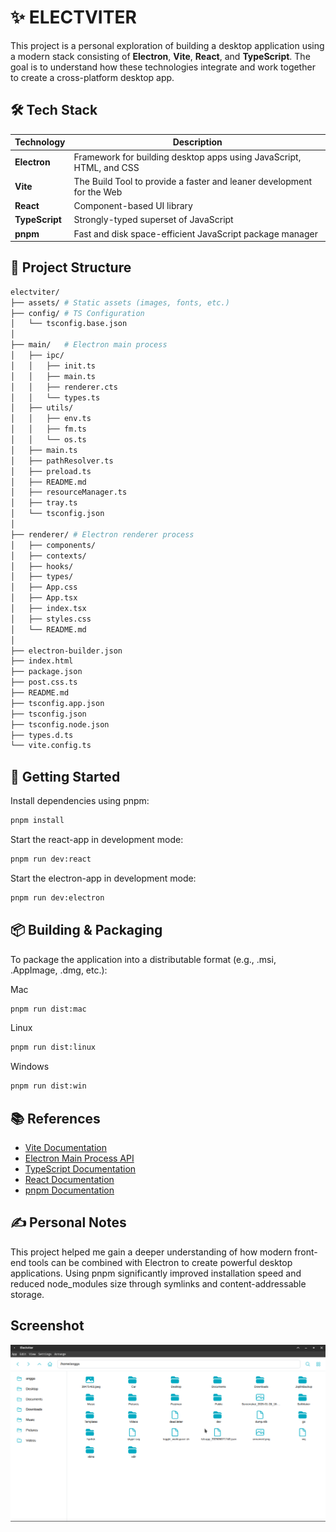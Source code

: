 # ✨ ELECTVITER

This project is a personal exploration of building a desktop application using a modern stack consisting of **Electron**, **Vite**, **React**, and **TypeScript**. The goal is to understand how these technologies integrate and work together to create a cross-platform desktop app.


## 🛠️ Tech Stack

| Technology          | Description |
|---------------------|-------------|
| **Electron**        | Framework for building desktop apps using JavaScript, HTML, and CSS |
| **Vite**            | The Build Tool to provide a faster and leaner development for the Web |
| **React**           | Component-based UI library |
| **TypeScript**      | Strongly-typed superset of JavaScript |
| **pnpm**            | Fast and disk space-efficient JavaScript package manager |



## 📁 Project Structure

```bash
electviter/
├── assets/ # Static assets (images, fonts, etc.)
├── config/ # TS Configuration
│   └── tsconfig.base.json
│
├── main/   # Electron main process
│   ├── ipc/
│   │   ├── init.ts         
│   │   ├── main.ts         
│   │   ├── renderer.cts        
│   │   └── types.ts   
│   ├── utils/
│   │   ├── env.ts         
│   │   ├── fm.ts      
│   │   └── os.ts  
│   ├── main.ts 
│   ├── pathResolver.ts 
│   ├── preload.ts 
│   ├── README.md 
│   ├── resourceManager.ts 
│   ├── tray.ts 
│   └── tsconfig.json
│
├── renderer/ # Electron renderer process
│   ├── components/
│   ├── contexts/ 
│   ├── hooks/ 
│   ├── types/ 
│   ├── App.css 
│   ├── App.tsx 
│   ├── index.tsx 
│   ├── styles.css 
│   └── README.md
│   
├── electron-builder.json     
├── index.html              
├── package.json
├── post.css.ts
├── README.md               
├── tsconfig.app.json       
├── tsconfig.json
├── tsconfig.node.json
├── types.d.ts
└── vite.config.ts               
```



## 🚀 Getting Started

Install dependencies using pnpm:

```bash
pnpm install
```

Start the react-app in development mode:

```bash
pnpm run dev:react
```


Start the electron-app in development mode:

```bash
pnpm run dev:electron
```


## 📦 Building & Packaging

To package the application into a distributable format (e.g., .msi, .AppImage, .dmg, etc.):

Mac

```bash
pnpm run dist:mac
```


Linux

```bash
pnpm run dist:linux
```

Windows

```bash
pnpm run dist:win
```

## 📚 References

* [Vite Documentation](https://vite.dev/guide/)
* [Electron Main Process API](https://www.electronjs.org/docs/latest/api/app)
* [TypeScript Documentation](https://www.typescriptlang.org/docs/)
* [React Documentation](https://react.dev/)
* [pnpm Documentation](https://pnpm.js.org/docs/)



## ✍️ Personal Notes
This project helped me gain a deeper understanding of how modern front-end tools can be combined with Electron to create powerful desktop applications. Using pnpm significantly improved installation speed and reduced node_modules size through symlinks and content-addressable storage.


## Screenshot
![image info](./showcases/Screenshot_2025-07-03_07-01-08.png)



